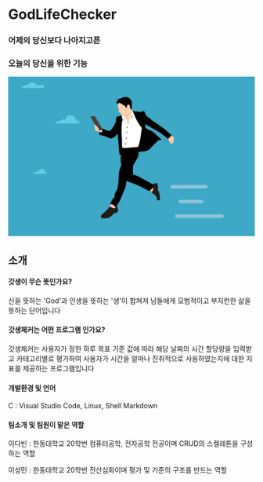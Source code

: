 # GodLifeChecker
### 어제의 당신보다 나아지고픈
### 오늘의 당신을 위한 기능

<img src = "/img/businessman.jpg">

## 소개
#### 갓생이 무슨 뜻인가요?
신을 뜻하는 'God'과 인생을 뜻하는 '생'이 합쳐져 남들에게 모범적이고 부지런한 삶을 뜻하는 단어입니다
#### 갓생체커는 어떤 프로그램 인가요?
갓생체커는 사용자가 정한 하루 목표 기준 값에 따라
해당 날짜의 시간 할당량을 입력받고 카테고리별로 평가하여 
사용자가 시간을 얼마나 진취적으로 사용하였는지에 대한 지표를 제공하는 프로그램입니다 
#### 개발환경 및 언어
C : Visual Studio Code, Linux, Shell
Markdown
#### 팀소개 및 팀원이 맡은 역할
이다빈 : 한동대학교 20학번 컴퓨터공학, 전자공학 전공이며 CRUD의 스켈레톤을 구성하는 역할

이성민 : 한동대학교 20학번 전산심화이며 평가 및 기준의 구조를 만드는 역할
